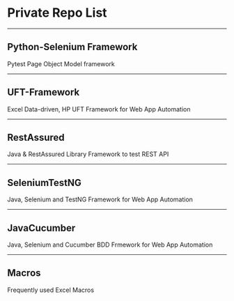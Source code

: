 # Private Repo List
---

## Python-Selenium Framework

Pytest Page Object Model framework

---

## UFT-Framework

Excel Data-driven, HP UFT Framework for Web App Automation
  
---

## RestAssured

Java & RestAssured Library Framework to test REST API
  
---

## SeleniumTestNG

Java, Selenium and TestNG Framework for Web App Automation
  
---

## JavaCucumber

Java, Selenium and Cucumber BDD Frmework for Web App Automation
  
---

## Macros

Frequently used Excel Macros

